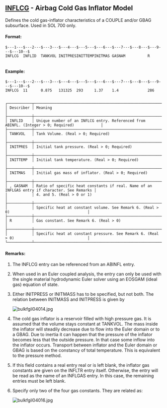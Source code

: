## [INFLCG](https://help.hexagonmi.com/bundle/MSC_Nastran_2022.4/page/Nastran_Combined_Book/qrg/bulkfgil/TOC.INFLCG.xhtml) - Airbag Cold Gas Inflator Model

Defines the cold gas-inflator characteristics of a COUPLE and/or GBAG subsurface. Used in SOL 700 only.

#### Format:

```nastran
$---1---$---2---$---3---$---4---$---5---$---6---$---7---$---8---$---9---$---10--$
INFLCG  INFLID  TANKVOL INITPRESINITTEMPINITMAS GASNAM          R               
                                                                                
```
#### Example:

```nastran
$---1---$---2---$---3---$---4---$---5---$---6---$---7---$---8---$---9---$---10--$
INFLCG  11      0.875   131325  293     1.37    1.4             286             
                                                                                
```
```text
┌───────────┬──────────────────────────────────────────────────────────────────────────────────────────────┐
│ Describer │ Meaning                                                                                      │
├───────────┼──────────────────────────────────────────────────────────────────────────────────────────────┤
│ INFLID    │ Unique number of an INFLCG entry. Referenced from ABINFL. (Integer > 0; Required)            │
├───────────┼──────────────────────────────────────────────────────────────────────────────────────────────┤
│ TANKVOL   │ Tank Volume. (Real > 0; Required)                                                            │
├───────────┼──────────────────────────────────────────────────────────────────────────────────────────────┤
│ INITPRES  │ Initial tank pressure. (Real > 0; Required)                                                  │
├───────────┼──────────────────────────────────────────────────────────────────────────────────────────────┤
│ INITTEMP  │ Initial tank temperature. (Real > 0; Required)                                               │
├───────────┼──────────────────────────────────────────────────────────────────────────────────────────────┤
│ INITMAS   │ Initial gas mass of inflator. (Real > 0; Required)                                           │
├───────────┼──────────────────────────────────────────────────────────────────────────────────────────────┤
│ , GASNAM  │ Ratio of specific heat constants if real. Name of an INFLGAS entry if character. See Remarks │
│           │ 4. and 5. (Real > 0 or 1)                                                                    │
├───────────┼──────────────────────────────────────────────────────────────────────────────────────────────┤
│           │ Specific heat at constant volume. See Remark 6. (Real > 0)                                   │
├───────────┼──────────────────────────────────────────────────────────────────────────────────────────────┤
│ R         │ Gas constant. See Remark 6. (Real > 0)                                                       │
├───────────┼──────────────────────────────────────────────────────────────────────────────────────────────┤
│           │ Specific heat at constant pressure. See Remark 6. (Real > 0)                                 │
└───────────┴──────────────────────────────────────────────────────────────────────────────────────────────┘
```
#### Remarks:

1. The INFLCG entry can be referenced from an ABINFL entry.

2. When used in an Euler coupled analysis, the entry can only be used with the single material hydrodynamic Euler solver using an EOSGAM (ideal gas) equation of state.

3. Either INITPRESS or INITMASS has to be specified, but not both. The relation between INITMASS and INITPRESS is given by

     ![bulkfgil04014.jpg](https://help-be.hexagonmi.com/bundle/MSC_Nastran_2022.4/page/Nastran_Combined_Book/qrg/bulkfgil/../../../assets/bulkfgil04014.jpg?_LANG=enus)  

4. The cold gas inflator is a reservoir filled with high pressure gas. It is assumed that the volume stays constant at TANKVOL. The mass inside the inflator will steadily decrease due to flow into the Euler domain or to a GBAG. Due to inertia it can happen that the pressure of the inflator becomes less that the outside pressure. In that case some inflow into the inflator occurs. Transport between inflator and the Euler domain or GBAG is based on the constancy of total temperature. This is equivalent to the pressure method.

5. If this field contains a real entry real or is left blank, the inflator gas constants are given on the INFLTR entry itself. Otherwise, the entry will be read as the name of an INFLGAS entry. In this case, the remaining entries must be left blank.

6. Specify only two of the four gas constants. They are related as:

     ![bulkfgil04016.jpg](https://help-be.hexagonmi.com/bundle/MSC_Nastran_2022.4/page/Nastran_Combined_Book/qrg/bulkfgil/../../../assets/bulkfgil04016.jpg?_LANG=enus)  

